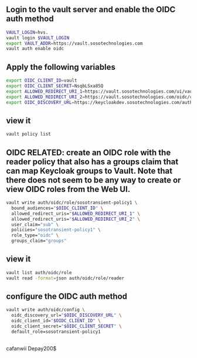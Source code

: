 ## Login to the vault server and enable the OIDC auth method
```sh
VAULT_LOGIN=hvs.
vault login $VAULT_LOGIN
export VAULT_ADDR=https://vault.sosotechnologies.com
vault auth enable oidc
```

## Apply the following variables
```sh
export OIDC_CLIENT_ID=vault
export OIDC_CLIENT_SECRET=NsqbLSxa85Q
export ALLOWED_REDIRECT_URI_1=https://vault.sosotechnologies.com/ui/vault/auth/oidc/oidc/callback
export ALLOWED_REDIRECT_URI_2=https://vault.sosotechnologies.com/oidc/callback
export OIDC_DISCOVERY_URL=https://keycloakdev.sosotechnologies.com/auth/realms/sosotechdev
```

## view it

```sh
vault policy list
```

## OIDC RELATED: create an OIDC role with the reader policy that also has a groups claim that can map Keycloak groups to Vault. Note that there does not seem to be any way to create or view OIDC roles from the Web UI.

```sh
vault write auth/oidc/role/sosotransient-policy1 \
  bound_audiences="$OIDC_CLIENT_ID" \
  allowed_redirect_uris="$ALLOWED_REDIRECT_URI_1" \
  allowed_redirect_uris="$ALLOWED_REDIRECT_URI_2" \
  user_claim="sub" \
  policies="sosotransient-policy1" \
  role_type="oidc" \
  groups_claim="groups"
```

## view it

```sh
vault list auth/oidc/role
vault read -format=json auth/oidc/role/reader
```

## configure the OIDC auth method
```sh
vault write auth/oidc/config \
  oidc_discovery_url="$OIDC_DISCOVERY_URL" \
  oidc_client_id="$OIDC_CLIENT_ID" \
  oidc_client_secret="$OIDC_CLIENT_SECRET" \
  default_role=sosotransient-policy1
```

##
cafanwii
Depay200$
